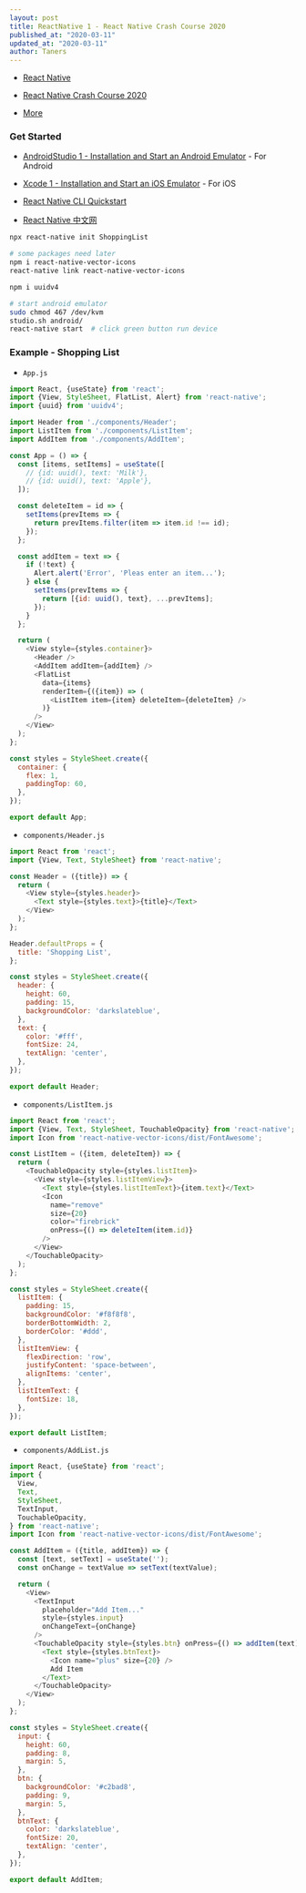 ```yaml
---
layout: post
title: ReactNative 1 - React Native Crash Course 2020
published_at: "2020-03-11"
updated_at: "2020-03-11"
author: Taners
---
```


- [React Native](https://reactnative.dev/)

- [React Native Crash Course 2020](https://www.youtube.com/watch?v=Hf4MJH0jDb4)

- [More](https://www.youtube.com/watch?v=qSRrxpdMpVc)

### Get Started

- [AndroidStudio 1 - Installation and Start an Android Emulator](https://tane-rs.github.io/_posts/2020-03-11-00.md) - For Android

- [Xcode 1 - Installation and Start an iOS Emulator](https://tane-rs.github.io/_posts/2020-03-11-02.md) - For iOS

- [React Native CLI Quickstart](https://reactnative.dev/docs/getting-started)

- [React Native 中文网](https://reactnative.cn/docs/getting-started/)

```bash
npx react-native init ShoppingList
```

```bash
# some packages need later
npm i react-native-vector-icons
react-native link react-native-vector-icons

npm i uuidv4

# start android emulator
sudo chmod 467 /dev/kvm
studio.sh android/
react-native start  # click green button run device
```

### Example - Shopping List

- `App.js`

```js
import React, {useState} from 'react';
import {View, StyleSheet, FlatList, Alert} from 'react-native';
import {uuid} from 'uuidv4';

import Header from './components/Header';
import ListItem from './components/ListItem';
import AddItem from './components/AddItem';

const App = () => {
  const [items, setItems] = useState([
    // {id: uuid(), text: 'Milk'},
    // {id: uuid(), text: 'Apple'},
  ]);

  const deleteItem = id => {
    setItems(prevItems => {
      return prevItems.filter(item => item.id !== id);
    });
  };

  const addItem = text => {
    if (!text) {
      Alert.alert('Error', 'Pleas enter an item...');
    } else {
      setItems(prevItems => {
        return [{id: uuid(), text}, ...prevItems];
      });
    }
  };

  return (
    <View style={styles.container}>
      <Header />
      <AddItem addItem={addItem} />
      <FlatList
        data={items}
        renderItem={({item}) => (
          <ListItem item={item} deleteItem={deleteItem} />
        )}
      />
    </View>
  );
};

const styles = StyleSheet.create({
  container: {
    flex: 1,
    paddingTop: 60,
  },
});

export default App;
```

- `components/Header.js`

```js
import React from 'react';
import {View, Text, StyleSheet} from 'react-native';

const Header = ({title}) => {
  return (
    <View style={styles.header}>
      <Text style={styles.text}>{title}</Text>
    </View>
  );
};

Header.defaultProps = {
  title: 'Shopping List',
};

const styles = StyleSheet.create({
  header: {
    height: 60,
    padding: 15,
    backgroundColor: 'darkslateblue',
  },
  text: {
    color: '#fff',
    fontSize: 24,
    textAlign: 'center',
  },
});

export default Header;
```

- `components/ListItem.js`

```js
import React from 'react';
import {View, Text, StyleSheet, TouchableOpacity} from 'react-native';
import Icon from 'react-native-vector-icons/dist/FontAwesome';

const ListItem = ({item, deleteItem}) => {
  return (
    <TouchableOpacity style={styles.listItem}>
      <View style={styles.listItemView}>
        <Text style={styles.listItemText}>{item.text}</Text>
        <Icon
          name="remove"
          size={20}
          color="firebrick"
          onPress={() => deleteItem(item.id)}
        />
      </View>
    </TouchableOpacity>
  );
};

const styles = StyleSheet.create({
  listItem: {
    padding: 15,
    backgroundColor: '#f8f8f8',
    borderBottomWidth: 2,
    borderColor: '#ddd',
  },
  listItemView: {
    flexDirection: 'row',
    justifyContent: 'space-between',
    alignItems: 'center',
  },
  listItemText: {
    fontSize: 18,
  },
});

export default ListItem;
```

- `components/AddList.js`

```js
import React, {useState} from 'react';
import {
  View,
  Text,
  StyleSheet,
  TextInput,
  TouchableOpacity,
} from 'react-native';
import Icon from 'react-native-vector-icons/dist/FontAwesome';

const AddItem = ({title, addItem}) => {
  const [text, setText] = useState('');
  const onChange = textValue => setText(textValue);

  return (
    <View>
      <TextInput
        placeholder="Add Item..."
        style={styles.input}
        onChangeText={onChange}
      />
      <TouchableOpacity style={styles.btn} onPress={() => addItem(text)}>
        <Text style={styles.btnText}>
          <Icon name="plus" size={20} />
          Add Item
        </Text>
      </TouchableOpacity>
    </View>
  );
};

const styles = StyleSheet.create({
  input: {
    height: 60,
    padding: 8,
    margin: 5,
  },
  btn: {
    backgroundColor: '#c2bad8',
    padding: 9,
    margin: 5,
  },
  btnText: {
    color: 'darkslateblue',
    fontSize: 20,
    textAlign: 'center',
  },
});

export default AddItem;
```